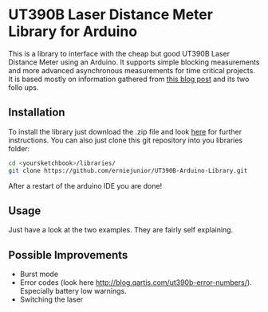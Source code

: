 UT390B Laser Distance Meter Library for Arduino
===============================================

This is a library to interface with the cheap but good UT390B Laser Distance Meter using an Arduino.
It supports simple blocking measurements and more advanced asynchronous measurements for time critical projects.
It is based mostly on information gathered from [this blog post](http://blog.qartis.com/arduino-laser-distance-meter/) and its two follo ups.

Installation
------------
To install the library just download the .zip file and look [here](http://arduino.cc/en/Guide/Libraries) for further instructions.
You can also just clone this git repository into you libraries folder:
```Bash
cd <yoursketchbook>/libraries/
git clone https://github.com/erniejunior/UT390B-Arduino-Library.git
```
After a restart of the arduino IDE you are done!

Usage
-----
Just have a look at the two examples. They are fairly self explaining.

Possible Improvements
---------------------
* Burst mode
* Error codes (look here http://blog.qartis.com/ut390b-error-numbers/). Especially battery low warnings.
* Switching the laser
